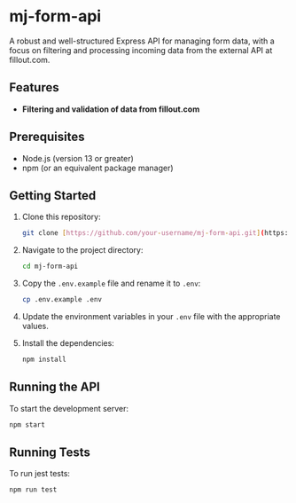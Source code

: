 # mj-form-api

A robust and well-structured Express API for managing form data, with a focus on filtering and processing incoming data from the external API at fillout.com.

## Features

- **Filtering and validation of data from fillout.com**

## Prerequisites

- Node.js (version 13 or greater)
- npm (or an equivalent package manager)

## Getting Started

1.  Clone this repository:

    ```bash
    git clone [https://github.com/your-username/mj-form-api.git](https://github.com/your-username/mj-form-api.git)
    ```

2.  Navigate to the project directory:

    ```bash
    cd mj-form-api
    ```

3.  Copy the `.env.example` file and rename it to `.env`:

    ```bash
    cp .env.example .env
    ```

4.  Update the environment variables in your `.env` file with the appropriate values.

5.  Install the dependencies:
    ```bash
    npm install
    ```

## Running the API

To start the development server:

```bash
npm start
```

## Running Tests

To run jest tests:

```bash
npm run test
```
